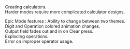 Creating calculators.  
Harder modes require more complicated calculator designs.

Epic Mode features :
Ability to change between two themes.   
Digit and Operation colored animation changes.  
Output field fades out and in on Clear press.  
Exploding operations.  
Error on improper operator usage.  